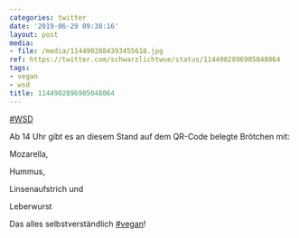 ```yaml
---
categories: twitter
date: '2019-06-29 09:38:16'
layout: post
media:
- file: /media/1144902884393455618.jpg
ref: https://twitter.com/schwarzlichtwue/status/1144902896905048064
tags:
- vegan
- wsd
title: 1144902896905048064
---
```

[#WSD](/t/wsd)

Ab 14 Uhr gibt es an diesem Stand auf dem QR-Code belegte Brötchen mit:

Mozarella,

Hummus,

Linsenaufstrich und

Leberwurst



Das alles selbstverständlich [#vegan](/t/vegan)! 